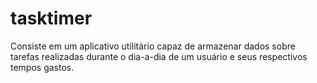 # tasktimer
 Consiste em um aplicativo utilitário capaz de armazenar dados sobre tarefas realizadas durante o dia-a-dia de um usuário e seus respectivos tempos gastos.
